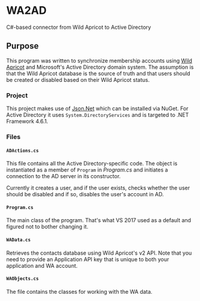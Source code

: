 # WA2AD
C#-based connector from Wild Apricot to Active Directory 

## Purpose
This program was written to synchronize membership accounts using [Wild Apricot](http://wildapricot.org) and Microsoft's Active Directory domain system. The assumption is that the Wild Apricot database is the source of truth and that users should be created or disabled based on their Wild Apricot status.

### Project
This project makes use of [Json.Net](https://www.newtonsoft.com/json) which can be installed via NuGet. For Active Directory it uses `System.DirectoryServices` and is targeted to .NET Framework 4.6.1.

### Files
#### `ADActions.cs`
This file contains all the Active Directory-specific code. The object is instantiated as a member of `Program` in *Program.cs* and initiates a connection to the AD server in its constructor. 

Currently it creates a user, and if the user exists, checks whether the user should be disabled and if so, disables the user's account in AD.

#### `Program.cs`
The main class of the program. That's what VS 2017 used as a default and figured not to bother changing it.

#### `WAData.cs`

Retrieves the contacts database using Wild Apricot's v2 API. Note that you need to provide an Application API key that is unique to both your application and WA account.

#### `WAObjects.cs`

The file contains the classes for working with the WA data. 